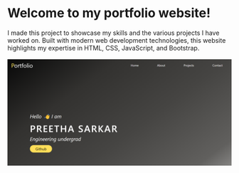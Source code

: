 # Welcome to my portfolio website! 
I made this project to showcase my skills and the various projects I have worked on. 
Built with modern web development technologies, this website highlights my expertise in HTML, CSS, JavaScript, and Bootstrap.
<br/>
<br/>
![Landing page](assets/landingpage.png)
